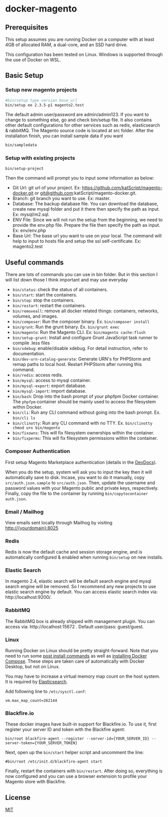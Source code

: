 # docker-magento

## Prerequisites

This setup assumes you are running Docker on a computer with at least 4GB of allocated RAM, a dual-core, and an SSD hard drive.

This configuration has been tested on Linux. Windows is supported through the use of Docker on WSL.

## Basic Setup

### Setup new magento projects
```bash
#bin/setup type version base_url
bin/setup ee 2.3.5-p1 magento2.test
```

The default admin user/password are admin/admin123. If you want to change to something else, go and check bin/setup file. It also contains other default configurations for other services such as redis, elasticsearch & rabbitMQ. The Magento source code is located at src folder.
After the installation finish, you can install sample data if you want

```bash
bin/sampledata 
```
### Setup with existing projects

```bash
bin/setup-project
```
Then the command will prompt you to input some information as below:
 - Git Url: git url of your project. Ex: https://github.com/katScript/magento-docker.git or git@github.com:katScript/magento-docker.git.
 - Branch: git branch you want to use. Ex: master.
 - Database: The backup database file. You can download the database, create new mysql folder and put it there then specify the path as input. Ex: mysql/m2.sql.
 - ENV File: Since we will not run the setup from the beginning, we need to provide the env.php file. Prepare the file then specify the path as input. Ex: env/env.php
 - Base Url: The base url you want to use on your local. The command will help to input to hosts file and setup the ssl self-certificate. Ex: magento2.test 

 ## Useful commands

 There are lots of commands you can use in bin folder. But in this section I will list down those I think important and may use everyday
 - `bin/status`: check the status of all containers.
 - `bin/start`: start the containers.
 - `bin/stop`: stop the containers.
 - `bin/restart`: restart the containers.
 - `bin/removeall`: remove all docker related things: containers, networks, volumes, and images.
 - `bin/composer`: Run the composer binary. Ex. `bin/composer install`
 - `bin/grunt`: Run the grunt binary. Ex. `bin/grunt exec`
 - `bin/magento`: Run the Magento CLI. Ex: `bin/magento cache:flush`
 - `bin/setup-grunt`: Install and configure Grunt JavaScript task runner to compile .less files
 - `bin/xdebug`: enable/disable xdebug. For detail instruction, refer to documentation.
 - `bin/dev-urn-catalog-generate`: Generate URN's for PHPStorm and remap paths to local host. Restart PHPStorm after running this command.
 - `bin/redis`: access redis.
 - `bin/mysql`: access to mysql container.
 - `bin/mysql-export`: export database.
 - `bin/mysql-import`: import database.
 - `bin/bash`: Drop into the bash prompt of your phpfpm Docker container. The `phpfpm` container should be mainly used to access the filesystem within Docker.
 - `bin/cli`: Run any CLI command without going into the bash prompt. Ex. `bin/cli ls`
 - `bin/clinotty`: Run any CLI command with no TTY. Ex. `bin/clinotty chmod u+x bin/magento`
 - `bin/fixowns`: This will fix filesystem ownerships within the container.
 - `bin/fixperms`: This will fix filesystem permissions within the container.

### Composer Authentication

First setup Magento Marketplace authentication (details in the [DevDocs](http://devdocs.magento.com/guides/v2.0/install-gde/prereq/connect-auth.html)).

When you do the setup, system will ask you to input the key then it will automatically save to disk. Incase, you want to do it manually, copy `src/auth.json.sample` to `src/auth.json`. Then, update the username and password values with your Magento public and private keys, respectively. Finally, copy the file to the container by running `bin/copytocontainer auth.json`.

### Email / Mailhog

View emails sent locally through Mailhog by visiting [http://{yourdomain}:8025](http://{yourdomain}:8025)

### Redis

Redis is now the default cache and session storage engine, and is automatically configured & enabled when running `bin/setup` on new installs.

### Elastic Search

In magento 2.4, elastic search will be default search engine and mysql search engine will be removed. So I recommend any new projects to use elastic search engine by default. You can access elastic search index via: http://localhost:9200/.

### RabbitMQ
The RabbitMQ box is already shipped with management plugin. You can access via: http://localhost:15672 . Default user/pass: guest/guest.

### Linux

Running Docker on Linux should be pretty straight-forward. Note that you need to run some [post install commands](https://docs.docker.com/install/linux/linux-postinstall/) as well as [installing Docker Compose](https://docs.docker.com/compose/install/). These steps are taken care of automatically with Docker Desktop, but not on Linux.

You may have to increase a virtual memory map count on the host system. It is required by [Elasticsearch](https://www.elastic.co/guide/en/elasticsearch/reference/current/vm-max-map-count.html).

Add following line to `/etc/sysctl.conf`:

```
vm.max_map_count=262144
```

### Blackfire.io

These docker images have built-in support for Blackfire.io. To use it, first register your server ID and token with the Blackfire agent:

```
bin/root blackfire-agent --register --server-id={YOUR_SERVER_ID} --server-token={YOUR_SERVER_TOKEN}
```

Next, open up the `bin/start` helper script and uncomment the line:

```
#bin/root /etc/init.d/blackfire-agent start
```

Finally, restart the containers with `bin/restart`. After doing so, everything is now configured and you can use a browser extension to profile your Magento store with Blackfire.

## License

[MIT](https://opensource.org/licenses/MIT)